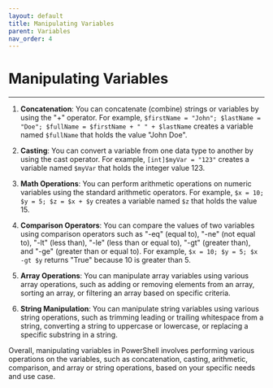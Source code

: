 ```yaml
---
layout: default
title: Manipulating Variables
parent: Variables
nav_order: 4
---
```


# Manipulating Variables

---

1. **Concatenation**: You can concatenate (combine) strings or variables by using the "+" operator. For example, `$firstName = "John"; $lastName = "Doe"; $fullName = $firstName + " " + $lastName` creates a variable named `$fullName` that holds the value "John Doe".

2. **Casting**: You can convert a variable from one data type to another by using the cast operator. For example, `[int]$myVar = "123"` creates a variable named `$myVar` that holds the integer value 123.

3. **Math Operations**: You can perform arithmetic operations on numeric variables using the standard arithmetic operators. For example, `$x = 10; $y = 5; $z = $x + $y` creates a variable named `$z` that holds the value 15.

4. **Comparison Operators**: You can compare the values of two variables using comparison operators such as "-eq" (equal to), "-ne" (not equal to), "-lt" (less than), "-le" (less than or equal to), "-gt" (greater than), and "-ge" (greater than or equal to). For example, `$x = 10; $y = 5; $x -gt $y` returns "True" because 10 is greater than 5.

5. **Array Operations**: You can manipulate array variables using various array operations, such as adding or removing elements from an array, sorting an array, or filtering an array based on specific criteria.

6. **String Manipulation**: You can manipulate string variables using various string operations, such as trimming leading or trailing whitespace from a string, converting a string to uppercase or lowercase, or replacing a specific substring in a string.

Overall, manipulating variables in PowerShell involves performing various operations on the variables, such as concatenation, casting, arithmetic, comparison, and array or string operations, based on your specific needs and use case.